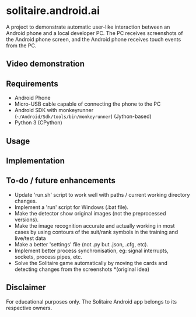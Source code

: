 # solitaire.android.ai

A project to demonstrate automatic user-like interaction between an Android phone and a local developer PC. The PC receives screenshots of the Android phone screen, and the Android phone receives touch events from the PC.

## Video demonstration

## Requirements
* Android Phone
* Micro-USB cable capable of connecting the phone to the PC
* Android SDK with monkeyrunner (`~/Android/Sdk/tools/bin/monkeyrunner`) (Jython-based)
* Python 3 (CPython)

## Usage

## Implementation

## To-do / future enhancements
* Update 'run.sh' script to work well with paths / current working directory changes.
* Implement a 'run' script for Windows (.bat file).
* Make the detector show original images (not the preprocessed versions).
* Make the image recognition accurate and actually working in most cases by using contours of the suit/rank symbols in the training and live/test data
* Make a better 'settings' file (not .py but .json, .cfg, etc).
* Implement better process synchronisation, eg: signal interrupts, sockets, process pipes, etc.
* Solve the Solitaire game automatically by moving the cards and detecting changes from the screenshots *(original idea)

## Disclaimer
For educational purposes only. The Solitaire Android app belongs to its respective owners.

